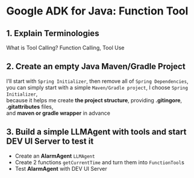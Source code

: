 # Google ADK for Java: Function Tool

## 1. Explain Terminologies
What is Tool Calling? Function Calling, Tool Use

## 2. Create an empty Java Maven/Gradle Project
I’ll start with `Spring Initializer`, then remove all of `Spring Dependencies`, \
you can simply start with a simple `Maven/Gradle project`, I choose `Spring Initializer`, \
because it helps me create **the project structure**, providing **.gitingore**, **.gitattributes** files, \
and **maven or gradle wrapper** in advance

## 3. Build a simple LLMAgent with tools and start DEV UI Server to test it
* Create an **AlarmAgent** `LLMAgent`
* Create 2 functions `getCurrentTime` and turn them into `FunctionTool`s
* Test **AlarmAgent** with DEV UI Server
